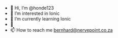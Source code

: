 - 👋 Hi, I’m @honde123
- 👀 I’m interested in Ionic
- 🌱 I’m currently learning Ionic
- 💞️ 
- 📫 How to reach me bernhard@nervepoint.co.za

<!---
honde123/honde123 is a ✨ special ✨ repository because its `README.md` (this file) appears on your GitHub profile.
You can click the Preview link to take a look at your changes.
--->
